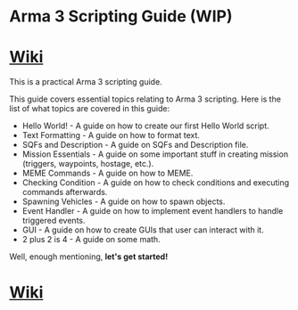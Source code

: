 # Arma 3 Scripting Guide (WIP)

# [Wiki](https://github.com/OctsvoR/Arma-3-Scripting-Guide/wiki)

This is a practical Arma 3 scripting guide.

This guide covers essential topics relating to Arma 3 scripting. Here is the list of what topics are covered in this guide:
- Hello World! - A guide on how to create our first Hello World script.
- Text Formatting - A guide on how to format text.
- SQFs and Description - A guide on SQFs and Description file.
- Mission Essentials - A guide on some important stuff in creating mission (triggers, waypoints, hostage, etc.).
- MEME Commands - A guide on how to MEME.
- Checking Condition - A guide on how to check conditions and executing commands afterwards.
- Spawning Vehicles - A guide on how to spawn objects.
- Event Handler - A guide on how to implement event handlers to handle triggered events.
- GUI - A guide on how to create GUIs that user can interact with it.
- 2 plus 2 is 4 - A guide on some math.

Well, enough mentioning, **let's get started!**

# [Wiki](https://github.com/OctsvoR/Arma-3-Scripting-Guide/wiki)
